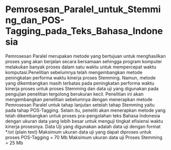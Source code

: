 # Pemrosesan_Paralel_untuk_Stemming_dan_POS-Tagging_pada_Teks_Bahasa_Indonesia

Pemrosesan Paralel merupakan metode yang bertujuan untuk menghasilkan proses yang akan berjalan secara bersamaan sehingga program komputer melakukan banyak proses dalam satu waktu untuk mempercepat waktu komputasi.Penelitian sebelumnya telah mengembangkan metode peningkatan performa waktu kinerja proses Stemming. Namun, metode yang dikembangkan masih terbatas pada peningkatan performa waktu kinerja proses untuk proses Stemming dan data uji yang digunakan pada pengujian penelitian tergolong berukuran kecil. Penelitian ini akan mengembangkan penelitian sebelumnya dengan menerapkan metode Pemrosesan Paralel untuk tahap lanjutan setelah tahap Stemming yaitu pada tahap POS-Tagging. Selain itu, peneliti akan menerapkan metode yang telah dikembangkan untuk proses pra-pengolahan teks Bahasa Indonesia dengan ukuran data yang lebih besar untuk menguji tingkat efisiensi waktu kinerja prosesnya.
Data Uji yang digunakan adalah data uji dengan format *.txt (plain text)
Maksimum ukuran data uji yang dapat diproses untuk proses POS-Tagging = 70 Mb Maksimum ukuran data uji Proses Stemming = 25 Mb
